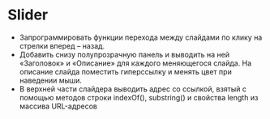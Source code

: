 # Slider
 - Запрограммировать функции перехода между слайдами по клику на стрелки вперед – назад.
- Добавить снизу полупрозрачную панель и выводить на ней «Заголовок» и «Описание» для каждого меняющегося слайда. На описание слайда поместить гиперссылку и менять цвет при наведении мыши.
- В верхней части слайдера выводить адрес со ссылкой, взятый с помощью методов строки indexOf(), substring() и свойства length из массива URL-адресов


